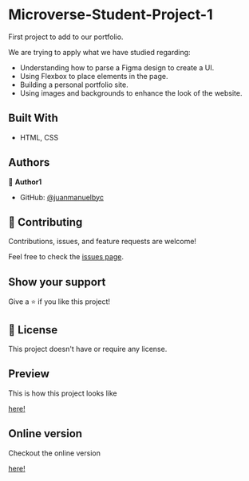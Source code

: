 # Microverse-Student-Project-1

First project to add to our portfolio.

We are trying to apply what we have studied regarding:
- Understanding how to parse a Figma design to create a UI.
- Using Flexbox to place elements in the page.
- Building a personal portfolio site.
- Using images and backgrounds to enhance the look of the website.


## Built With

- HTML, CSS

## Authors

👤 **Author1**

- GitHub: [@juanmanuelbyc](https://github.com/juanmanuelbyc)


## 🤝 Contributing

Contributions, issues, and feature requests are welcome!

Feel free to check the [issues page](https://github.com/juanmanuelbyc/Microverse-Student-Project-1/issues).

## Show your support

Give a ⭐️ if you like this project!


## 📝 License

This project doesn't have or require any license.

## Preview

This is how this project looks like

[here!](images/screenshot.jpg)

## Online version

Checkout the online version

[here!](https://juanmanuelbyc.github.io)
